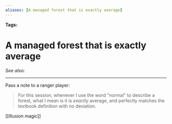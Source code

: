 ```yaml
---
aliases: [A managed forest that is exactly average]
---
```


**Tags:** 
# A managed forest that is exactly average
*See also:* 
___
Pass a note to a ranger player: 

> For this session, whenever I use the word "normal" to describe a forest, what I mean is it is *exactly* average, and perfectly matches the textbook definition with no deviation.

[[Illusion magic]]

